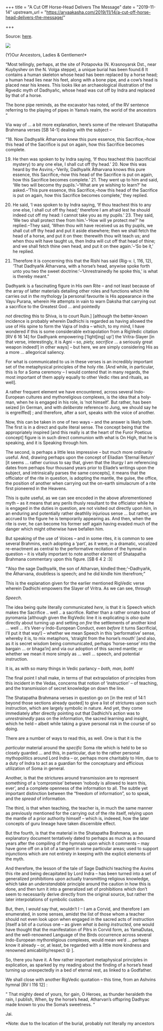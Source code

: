 +++
title = "A Cut Off Horse-Head Delivers The Message"
date = "2019-11-14"
upstream_url = "https://aryaakasha.com/2019/11/14/a-cut-off-horse-head-delivers-the-message/"

+++

Source: [here](https://aryaakasha.com/2019/11/14/a-cut-off-horse-head-delivers-the-message/).

![](https://aryaakasha.files.wordpress.com/2019/11/images-54.jpg?w=476)

(Y)Our Ancestors, Ladies & Gentlemen!\*

“Most tellingly, perhaps, at the site of Potapovka (N. Krasnoyarsk Dst., near Kuybyshev on the N. Volga steppe), a unique burial has been found.6 It contains a human skeleton whose head has been replaced by a horse head; a human head lies near his feet, along with a bone pipe, and a cow’s head is placed near his knees. This looks like an archaeological illustration of the Rgvedic myth of Dadhyañc, whose head was cut off by Indra and replaced by that of a horse.

The bone pipe reminds, as the excavator has noted, of the RV sentence referring to the playing of pipes in Yama’s realm, the world of the ancestors “

Via way of … a bit more explanation, here’s some of the relevant Shatapatha Brahmana verses \[SB 14-1\] dealing with the subject –

“18. Now Dadhyañk Âtharvana knew this pure essence, this Sacrifice,–how this head of the Sacrifice is put on again, how this Sacrifice becomes complete.

19. He then was spoken to by Indra saying, ‘If thou teachest this     (sacrificial mystery) to any one else, I shall cut off thy head.’ 20. Now this was heard by the Asvins,–‘Verily, Dadhyañk Âtharvana knows     this pure essence, this Sacrifice,–how this head of the Sacrifice is     put on again, how this Sacrifice becomes complete.’ 21. They went up to him and said, ‘We two will become thy pupils.’–‘What     are ye wishing to learn?’ he asked.–‘This pure essence, this     Sacrifice,–how this head of the Sacrifice is put on again, how this     Sacrifice becomes complete,’ they replied.

22. He said, ‘I was spoken to by Indra saying, ‘If thou teachest this to     any one else, I shall cut off thy head;’ therefore I am afraid lest     he should indeed cut off my head: I cannot take you as my pupils.’ 23. They said, ‘We two shall protect thee from him.’–‘How will ye     protect me?’ he replied.–They said, ‘When thou wilt have received us     as thy pupils, we shall cut off thy head and put it aside elsewhere;     then we shall fetch the head of a horse, and put it on thee:     therewith thou wilt teach us; and when thou wilt have taught us,     then Indra will cut off that head of thine; and we shall fetch thine     own head, and put it on thee again.’–‘So be it,’ he replied.

24. Therefore it is concerning this that the Rishi has said (Rig-v. I,     116, 12), ‘That Dadhyañk Âtharvana, with a horse’s head, anywise     spoke forth unto you two the sweet doctrine:’–‘Unrestrainedly he     spoke this,’ is what is thereby meant.”

Dadhyank is a fascinating figure in His own Rite – and not least because of the array of latter materials detailing other roles and functions which He carries out in the mythology \[a personal favourite is His appearance in the Vayu Purana, wherein He attempts in vain to warn Daksha that carrying out a sacrifice to the Greatest God … and pointedly

*not* directing this to Shiva, is to court Ruin.\] \[although the
better-known incidence is probably wherein Dadhichi is regarded as having allowed the use of His spine to form the Vajra of Indra – which, to my mind, I have wondered if this is some considerable extrapolation from a RigVedic citation \[RV 6 16 14\] for Dadhyank empowering \[‘light\[ing\] up’\] the Vritra-Slayer \[in that verse, interestingly, it is Agni – so, *piety, sacrifice* … a seriously great weapon indeed!\] in other ways\] – but here, we are simply considering His as a more … allegorical saliency.

For what is communicated to us in these verses is an incredibly important set of the metaphysical principles of the holy rite. \[And while, in particular, this is for a Soma ceremony – I would contend that in many regards, the most important of them apply equally to other Vedic rites and rituals, as well\].

A rather frequent element we have encountered, across several Indo-European cultures and mythoreligious complexes, is the idea that a holy-man, when he is engaged in his role, is ‘not himself’. But rather, has been seized \[in German, and with *deliberate* reference to Jung, we should say he is ergreiffed\] ; and therefore, after a sort, speaks with the voice of another.

Now, this can be taken in one of two ways – and the answer is likely both. The first is in a direct and quite literal sense. The concept being that the appropriately inspired \[and this really is at the heart of the Furor Poeticus concept\] figure is in such direct communion with what is On High, that he is speaking, and it is Speaking through him.

The second, is perhaps a little less impressive – but much more ordinarily useful. And, drawing perhaps upon the concept of Eliadian ‘Eternal Return’ \[it seems … rather curious to say that, given that the liturgy I am referencing dates from perhaps four thousand years prior to Eliade’s writings upon the subject, and intrinsically parses the same concepts\], it means that the officiator of the rite in question, is adopting the mantle, the guise, the office, the position of another when carrying out the on-earth simulacrum of a rite first pioneered in the Heavens.

This is quite useful, as we can see encoded in the above aforementioned myth – as it means that any perils thusly resultant to the officiator while he is engaged in the duties in question, are not visited out directly upon *him*, in an enduring and potentially rather deathlily injurious sense … but rather, are accrued to the figure he is temporarily appearing as. And then, when the rite is over, he can become his former self again having evaded much of the danger which might otherwise have befallen him.

But speaking of the use of Voices – and in some rites, it is common to see several Brahmins, each adopting a ‘part’, as it were, in a dramatic, vocalized re-enactment as central to the performative recitation of the hymnal in question – it is vitally important to note another element of Shatapatha Brahmana commentary upon this figure. \[SB 6 4 2 :3\]

“‘Also the sage Dadhyañk, the son of Atharvan, kindled thee;’–Dadhyañk, the Âtharvana, doubtless is speech; and he did kindle him therefrom;”

This is the explanation given for the earlier mentioned RigVedic verse wherein Dadhichi empowers the Slayer of Vritra. As we can see, through

*Speech*.

The idea being quite literally communicated *here*, is that it is Speech which makes the Sacrifice .. well .. a sacrifice. Rather than a rather ornate bout of pyromania \[although given the RigVedic line it is explicating is *also* quite directly about turning up and setting *on fire* the settlements of another kind … well … it’s Veer-y Indo-European Conduct, even *before* it turns Sacrificial, I’ll put it that way!\] – whether we mean Speech in this ‘performative’ sense, whereby it is, to mix metaphors, ‘straight from the horse’s mouth’ \[and also, as it is secret wisdom being communicated, perhaps ‘horse-sense’ into the bargain … or bhaga’in\] and via our adoption of this sacred mantle; or whether we mean it more simply as … well … speech, and potential instruction.

It is, as with so many things in Vedic parlancy – *both, man, both*!

The final point I shall make, in terms of that extrapolation of principles from this incident in the Vedas, concerns that notion of ‘instruction’ – of teaching, and the transmission of secret knowledge on down the line.

The Shatapatha Brahmana verses in question go on \[in the rest of 14:1 beyond those sections already quoted\] to give a list of strictures upon such instruction, which are largely symbolic in nature. And yet, they come immediately after directly pointing out that Dadhichi’s action was to *unrestrainedly* pass on the information, the sacred learning and insight, which he held – albeit while taking a grave personal risk in the course of so doing.

There are a number of ways to read this, as well. One is that it is the

*particular* material around the *specific* Soma rite which is held to
be so closely guarded … and this, in particular, due to the rather personal mythopolitics around Lord Indra – or, perhaps more charitably to Him, due to a duty of Indra to act as a guardian for the conceptuary and efficious utilization of Soma in general.

Another, is that the strictures around transmission are to represent something of a ‘compromise’ between ‘nobody is allowed to learn this, ever’, and a complete openness of the information to all. The subtle yet important distinction between the “freedom of information”, so to speak, and the *spread* of information.

The third, is that when teaching, the teacher is, in much the same manner as previously mentioned for the carrying out of the rite itself, relying upon the mantle of a prior authority himself – which is, indeeed, how the later concepts of guru lineage have taken discernible effect.

But the fourth, is that the material in the Shatapatha Brahmana, as an explanatory document tentatively dated to perhaps as much as a thousand years after the compiling of the hymnals upon which it comments – may have gone off on a bit of a tangent in some particular areas; used to support injunctions which are not entirely in keeping with the explicit elements of the myth.

And therefore, the lesson of the tale of Sage Dadhichi teaching the Asvins this rite and being decapitated by Lord Indra – has been turned into a set of generalized prohibitions upon actually transmitting religious knowledge, which take an *understandable* principle around the caution in how this is done, and then turn it into a generalized set of prohibitions which don’t seem to necessarily derive directly from the original source, but rather the later interpolations of symbolic custom.

But, then, I *would* say that, wouldn’t I – I am a Corvid, and therefore I am enumerated, in some senses, amidst the list of those whom a teacher should not even look upon when engaged in the sacred acts of instruction \[itself a bit of a curious one – as given *what is being instructed*, one would have thought that the manifestation of Pitrs in Corvid form, as YamaDutas, and the well-renowned Language of the Birds occurrence across several Indo-European mythoreligious complexes, would mean we’d … perhaps know it already – or, at least, be regarded with a little more kindness and renowned amicability/respect 😛 \].

So, there you have it. A few rather important metaphysical principles in explication, as sparked by my reading about the finding of a horse’s head turning up unexpectedly in a bed of eternal rest, as linked to a Godfather.

We shall close with another RigVedic quotation – this time, from an Ashvins hymnal \[RV I 116 12\] :

” That mighty deed of yours, for gain, O Heroes, as thunder heraldeth the rain, I publish, When, by the horse’s head, Atharvan’s offspring Dadhyac made known to you the Soma’s sweetness. “

Jai.

\*Note: due to the location of the burial, probably not literally my ancestors